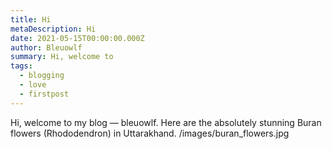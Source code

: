 ```yaml
---
title: Hi
metaDescription: Hi
date: 2021-05-15T00:00:00.000Z
author: Bleuowlf
summary: Hi, welcome to
tags:
  - blogging
  - love
  - firstpost
---
```

Hi, welcome to my blog — bleuowlf. Here are the absolutely stunning Buran flowers (Rhododendron) in Uttarakhand.
/images/buran_flowers.jpg
